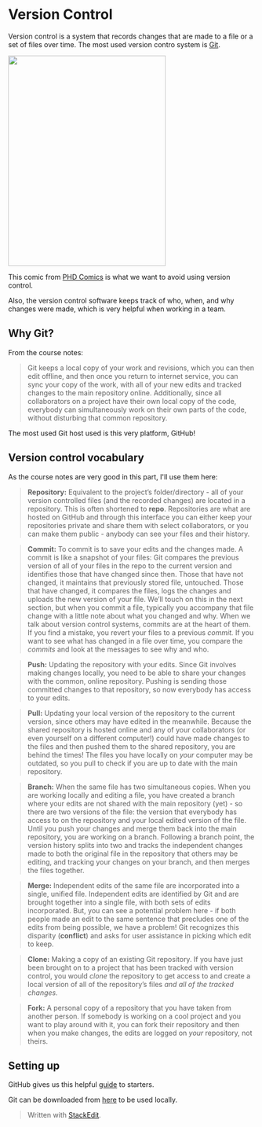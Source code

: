 
# Version Control

Version control is a system that records changes that are made to a file or a set of files over time. The most used version contro system is [Git](https://git-scm.com/).

<img src="http://phdcomics.com/comics/archive/phd101212s.gif" height="428" width="321">

This comic from [PHD Comics](http://phdcomics.com/comics/archive.php?comicid=1531) is what we want to avoid using version control.

Also, the version control software keeps track of who, when, and why changes were made, which is very helpful when working in a team.

## Why Git?

From the course notes:
> Git keeps a local copy of your work and revisions, which you can then edit offline, and then once you return to internet service, you can sync your copy of the work, with all of your new edits and tracked changes to the main repository online. Additionally, since all collaborators on a project have their own local copy of the code, everybody can simultaneously work on their own parts of the code, without disturbing that common repository.

The most used Git host used is this very platform, GitHub!

## Version control vocabulary

As the course notes are very good in this part, I'll use them here:

> **Repository:**  Equivalent to the project’s folder/directory - all of your version controlled files (and the recorded changes) are located in a repository. This is often shortened to  **repo**. Repositories are what are hosted on GitHub and through this interface you can either keep your repositories private and share them with select collaborators, or you can make them public - anybody can see your files and their history.

> **Commit:**  To commit is to save your edits and the changes made. A commit is like a snapshot of your files: Git compares the previous version of all of your files in the repo to the current version and identifies those that have changed since then. Those that have not changed, it maintains that previously stored file, untouched. Those that have changed, it compares the files, logs the changes and uploads the new version of your file. We’ll touch on this in the next section, but when you commit a file, typically you accompany that file change with a little note about what you changed and why.
When we talk about version control systems, commits are at the heart of them. If you find a mistake, you revert your files to a previous  _commit._  If you want to see what has changed in a file over time, you compare the  _commits_  and look at the messages to see why and who.

> **Push:**  Updating the repository with your edits. Since Git involves making changes locally, you need to be able to share your changes with the common, online repository. Pushing is sending those committed changes to that repository, so now everybody has access to your edits.

> **Pull:**  Updating your local version of the repository to the current version, since others may have edited in the meanwhile. Because the shared repository is hosted online and any of your collaborators (or even yourself on a different computer!) could have made changes to the files and then pushed them to the shared repository, you are behind the times! The files you have locally on  _your_  computer may be outdated, so you pull to check if you are up to date with the main repository.

> **Branch:**  When the same file has two simultaneous copies. When you are working locally and editing a file, you have created a branch where your edits are not shared with the main repository (yet) - so there are two versions of the file: the version that everybody has access to on the repository and your local edited version of the file. Until you push your changes and merge them back into the main repository, you are working on a branch. Following a branch point, the version history splits into two and tracks the independent changes made to both the original file in the repository that others may be editing, and tracking your changes on your branch, and then merges the files together.

> **Merge:**  Independent edits of the same file are incorporated into a single, unified file. Independent edits are identified by Git and are brought together into a single file, with both sets of edits incorporated. But, you can see a potential problem here - if both people made an edit to the same sentence that precludes one of the edits from being possible, we have a problem! Git recognizes this disparity (**conflict**) and asks for user assistance in picking which edit to keep.

> **Clone:**  Making a copy of an existing Git repository. If you have just been brought on to a project that has been tracked with version control, you would  _clone_  the repository to get access to and create a local version of all of the repository’s files  _and all of the tracked changes._

> **Fork:**  A personal copy of a repository that you have taken from another person. If somebody is working on a cool project and you want to play around with it, you can fork their repository and then when you make changes, the edits are logged on  _your_  repository, not theirs.

## Setting up

GitHub gives us this helpful [guide](https://guides.github.com/activities/hello-world/) to starters.

Git can be downloaded from [here](https://git-scm.com/download) to be used locally.



> Written with [StackEdit](https://stackedit.io/).
<!--stackedit_data:
eyJoaXN0b3J5IjpbLTE4ODQ4MDY2MTQsNzUxMzM1ODE0LDEwND
E0NTc1NzIsLTYxMDY1MjE0NF19
-->